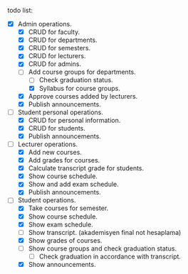 todo list:

- [x] Admin operations.
  - [x] CRUD for faculty.
  - [x] CRUD for departments.
  - [x] CRUD for semesters.
  - [x] CRUD for lecturers.
  - [x] CRUD for admins.
  - [ ] Add course groups for departments.
    - [ ] Check graduation status.
    - [x] Syllabus for course groups.
  - [x] Approve courses added by lecturers.
  - [x] Publish announcements.
- [ ] Student personal operations.
  - [x] CRUD for personal information.
  - [x] CRUD for students.
  - [x] Publish announcements.
- [ ] Lecturer operations.
  - [x] Add new courses.
  - [x] Add grades for courses.
  - [x] Calculate transcript grade for students.
  - [x] Show course schedule.
  - [x] Show and add exam schedule.
  - [x] Publish announcements.
- [ ] Student operations.
  - [x] Take courses for semester.
  - [x] Show course schedule.
  - [x] Show exam schedule.
  - [ ] Show transcript. (akademisyen final not hesaplama)
  - [x] Show grades of courses.
  - [ ] Show course groups and check graduation status.
    - [ ] Check graduation in accordance with transcript.
  - [x] Show announcements.